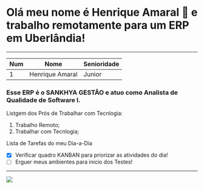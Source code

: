 # Olá meu nome é **Henrique Amaral :ghost:** e trabalho remotamente para um ERP em Uberlândia!
---

Num|Nome|Senioridade
---|---|---
1|Henrique Amaral|Junior

### Esse ERP é o SANKHYA GESTÃO e atuo como Analista de Qualidade de Software I.

Listgem dos Prós de Trabalhar com Tecnlogia:
1. Trabalho Remoto;
2. Trabalhar com Tecnlogia;

Lista de Tarefas do meu Dia-a-Dia
- [x] Verificar quadro KANBAN para priorizar as atividades do dia!
- [ ] Erguer meus ambientes para inicio dos Testes!

---

![ ](https://media1.tenor.com/m/fDoQxYC_LWgAAAAC/sytq-akwqm.gif)


